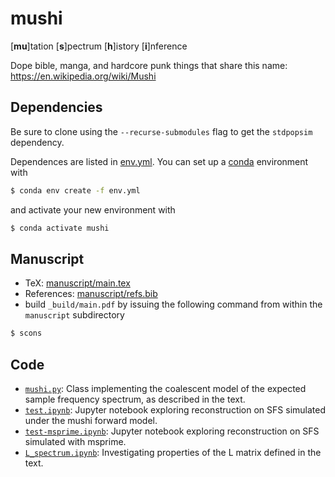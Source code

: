 mushi
====

[__mu__]tation [__s__]pectrum [__h__]istory [__i__]nference

Dope bible, manga, and hardcore punk things that share this name: https://en.wikipedia.org/wiki/Mushi

Dependencies
---

Be sure to clone using the `--recurse-submodules` flag to get the `stdpopsim` dependency.

Dependences are listed in [env.yml](). You can set up a [conda](https://docs.conda.io/en/latest/) environment with
```bash
$ conda env create -f env.yml
```
and activate your new environment with
```bash
$ conda activate mushi
```

Manuscript
---
- TeX: [manuscript/main.tex](manuscript/main.tex)
- References: [manuscript/refs.bib](manuscript/refs.bib)
- build `_build/main.pdf` by issuing the following command from within the `manuscript` subdirectory
```bash
$ scons
```

Code
---
- [`mushi.py`](mushi.py): Class implementing the coalescent model of the expected sample frequency spectrum, as described in the text.
- [`test.ipynb`](test.ipynb): Jupyter notebook exploring reconstruction on SFS simulated under the mushi forward model.
- [`test-msprime.ipynb`](test-msprime.ipynb): Jupyter notebook exploring reconstruction on SFS simulated with msprime.
- [`L_spectrum.ipynb`](L_matrix.ipynb): Investigating properties of the L matrix defined in the text.
